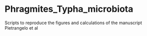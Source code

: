 # Phragmites_Typha_microbiota
Scripts to reproduce the figures and calculations of the manuscript Pietrangelo et al

